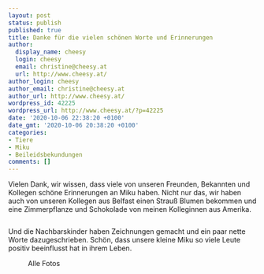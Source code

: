 ```yaml
---
layout: post
status: publish
published: true
title: Danke für die vielen schönen Worte und Erinnerungen
author:
  display_name: cheesy
  login: cheesy
  email: christine@cheesy.at
  url: http://www.cheesy.at/
author_login: cheesy
author_email: christine@cheesy.at
author_url: http://www.cheesy.at/
wordpress_id: 42225
wordpress_url: http://www.cheesy.at/?p=42225
date: '2020-10-06 22:38:20 +0100'
date_gmt: '2020-10-06 20:38:20 +0100'
categories:
- Tiere
- Miku
- Beileidsbekundungen
comments: []
---
```

<!-- wp:paragraph -->
Vielen Dank, wir wissen, dass viele von unseren Freunden, Bekannten und Kollegen schöne Erinnerungen an Miku haben. Nicht nur das, wir haben auch von unseren Kollegen aus Belfast einen Strauß Blumen bekommen und eine Zimmerpflanze und Schokolade von meinen Kolleginnen aus Amerika.
<!-- /wp:paragraph -->
<!-- wp:image {"id":42215} -->
<figure class="wp-block-image"><img src="{% link _posts/2020-10-06-danke-an-die-vielen-schonen-worte-und-erinnerungen/Miku-Gedenken-001.jpg %}" alt="" class="wp-image-42215"></figure>
<!-- /wp:image -->
<!-- wp:paragraph -->
Und die Nachbarskinder haben Zeichnungen gemacht und ein paar nette Worte dazugeschrieben.
<!-- /wp:paragraph -->
<!-- wp:paragraph -->
Schön, dass unsere kleine Miku so viele Leute positiv beeinflusst hat in ihrem Leben.
<!-- /wp:paragraph -->
<!-- wp:image {"id":42220,"linkDestination":"custom"} -->
<figure class="wp-block-image"><a href="http://www.cheesy.at/fotos/sonstiges/beileidsbekundungen/"><img src="{% link _posts/2020-10-06-danke-an-die-vielen-schonen-worte-und-erinnerungen/Miku-Gedenken-006.jpg %}" alt="" class="wp-image-42220"></a><br>
<figcaption>Alle Fotos</figcaption>
</figure>
<!-- /wp:image -->
